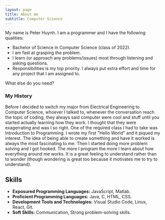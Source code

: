 ```yaml
---
layout: page
title: About me
subtitle: Computer Science
---
```


My name is Peter Huynh. I am a programmer and I have the following qualities:

- Bachelor of Science in Computer Science (class of 2022).
- I am fast at grasping the problem.
- I learn (or approach any problems/issues) most through listening and asking questions.
- Responsibilities is my top priority. I always put extra effort and time for any project that I am assigned to.

What else do you need?

### My History

Before I decided to switch my major from Electrical Engineering to Computer Science, whoever I talked to, whenever the conversation reach the topic of coding, they always said computer were cool and stuff until you started actually learning how they work. I thought that they were exagerrating and was I so right. One of the required class I had to take was Introduction to Programming. I wrote my first "Hello World" and it piqued my interest. The idea of being able to create something and have it worked is always the most fascinating to me. Then I started doing more problem solving and I got hooked. The more I program the more I learn about how everything around me works. It is a great feeling to understand rather than to wonder (though wondering is great too because it motivates me to try to understand).

## Skills
- **Exposured Programming Languages:** JavaScript, Matlab.
- **Proficient Programming Languages:** Java, C, HTML, CSS.
- **Development Tools and Technologies:** Visual Studio Code, Linux, React, Git.
- **Soft Skills:** Communication, Strong problem-solving skills.
